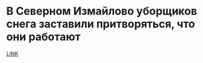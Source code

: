 # В Северном Измайлово уборщиков снега заставили притворяться, что они работают



[LINK](https://varlamov.ru/2201986.html)